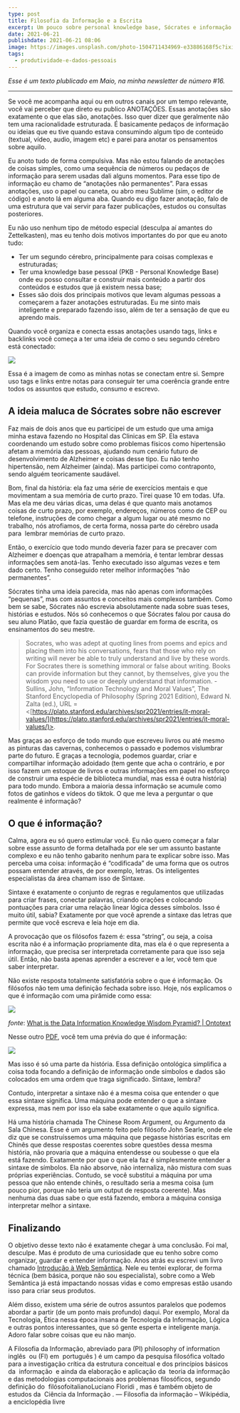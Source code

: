 ```yaml
---
type: post
title: Filosofia da Informação e a Escrita
excerpt: Um pouco sobre personal knowledge base, Sócrates e informação.
date: 2021-06-21
publishdate: 2021-06-21 08:06
image: https://images.unsplash.com/photo-1504711434969-e33886168f5c?ixid=MnwxMjA3fDB8MHxwaG90by1wYWdlfHx8fGVufDB8fHx8&ixlib=rb-1.2.1&auto=format&fit=crop&w=1950&q=80
tags:
  - produtividade-e-dados-pessoais
---
```

*Esse é um texto plublicado em Maio, na minha newsletter de número #16.*

---

Se você me acompanha aqui ou em outros canais por um tempo relevante, você vai perceber que direto eu publico ANOTAÇÕES. Essas anotações são exatamente o que elas são, anotações. Isso quer dizer que geralmente não tem uma racionalidade estruturada. É basicamente pedaços de informação ou ideias que eu tive quando estava consumindo algum tipo de conteúdo (textual, vídeo, audio, imagem etc) e parei para anotar os pensamentos sobre aquilo.

Eu anoto tudo de forma compulsiva. Mas não estou falando de anotações de coisas simples, como uma sequência de números ou pedaços de informação para serem usadas dali alguns momentos. Para esse tipo de informação eu chamo de “anotações não permanentes”. Para essas anotações, uso o papel ou caneta, ou abro meu Sublime (sim, o editor de código) e anoto lá em alguma aba. Quando eu digo fazer anotação, falo de uma estrutura que vai servir para fazer publicações, estudos ou consultas posteriores. 

Eu não uso nenhum tipo de método especial (desculpa aí amantes do Zettelkasten), mas eu tenho dois motivos importantes do por que eu anoto tudo:

- Ter um segundo cérebro, principalmente para coisas complexas e estruturadas;
- Ter uma knowledge base pessoal (PKB - Personal Knowledge Base) onde eu posso consultar e construir mais conteúdo a partir dos conteúdos e estudos que já existem nessa base;
- Esses são dois dos principais motivos que levam algumas pessoas a começarem a fazer anotações estruturadas. Eu me sinto mais inteligente e preparado fazendo isso, além de ter a sensação de que eu aprendo mais.

Quando você organiza e conecta essas anotações usando tags, links e backlinks você começa a ter uma ideia de como o seu segundo cérebro está conectado:

![](https://cdn.substack.com/image/fetch/f_auto,q_auto:good,fl_progressive:steep/https%3A%2F%2Fbucketeer-e05bbc84-baa3-437e-9518-adb32be77984.s3.amazonaws.com%2Fpublic%2Fimages%2F9919d99d-d50b-4adc-b012-0a361a86add2_1087x1067.png)

Essa é a imagem de como as minhas notas se conectam entre si. Sempre uso tags e links entre notas para conseguir ter uma coerência grande entre todos os assuntos que estudo, consumo e escrevo.

## A ideia maluca de Sócrates sobre não escrever

Faz mais de dois anos que eu participei de um estudo que uma amiga minha estava fazendo no Hospital das Clinicas em SP. Ela estava coordenando um estudo sobre como problemas físicos como hipertensão afetam a memória das pessoas, ajudando num cenário futuro de desenvolvimento de Alzheimer e coisas desse tipo. Eu não tenho hipertensão, nem Alzheimer (ainda). Mas participei como contraponto, sendo alguém teoricamente saudável.

Bom, final da história: ela faz uma série de exercícios mentais e que movimentam a sua memória de curto prazo. Tirei quase 10 em todas. Ufa. Mas ela me deu várias dicas, uma delas é que quanto mais anotamos coisas de curto prazo, por exemplo, endereços, números como de CEP ou telefone, instruções de como chegar a algum lugar ou até mesmo no trabalho, nós atrofiamos, de certa forma, nossa parte do cérebro usada para  lembrar memórias de curto prazo.

Então, o exercício que todo mundo deveria fazer para se precaver com Alzheimer e doenças que atrapalham a memória, é tentar lembrar dessas informações sem anotá-las. Tenho executado isso algumas vezes e tem dado certo. Tenho conseguido reter melhor informações “não permanentes”.

Sócrates tinha uma ideia parecida, mas não apenas com informações “pequenas”, mas com assuntos e conceitos mais complexos também. Como bem se sabe, Sócrates não escrevia absolutamente nada sobre suas teses, histórias e estudos. Nós só conhecemos o que Sócrates falou por causa do seu aluno Platão, que fazia questão de guardar em forma de escrita, os ensinamentos do seu mestre.

> Socrates, who was adept at quoting lines from poems and epics and placing them into his conversations, fears that those who rely on writing will never be able to truly understand and live by these words. For Socrates there is something immoral or false about writing. Books can provide information but they cannot, by themselves, give you the wisdom you need to use or deeply understand that information. - Sullins, John, “Information Technology and Moral Values”, The Stanford Encyclopedia of Philosophy (Spring 2021 Edition), Edward N. Zalta (ed.), URL = <[https://plato.stanford.edu/archives/spr2021/entries/it-moral-values/](https://plato.stanford.edu/archives/spr2021/entries/it-moral-values/)>.

Mas graças ao esforço de todo mundo que escreveu livros ou até mesmo as pinturas das cavernas, conhecemos o passado e podemos vislumbrar parte do futuro. E graças a tecnologia, podemos guardar, criar e compartilhar informação adoidado (tem gente que acha o contrário, e por isso fazem um estoque de livros e outras informações em papel no esforço de construir uma espécie de biblioteca mundial, mas essa é outra história) para todo mundo. Embora a maioria dessa informação se acumule como fotos de gatinhos e vídeos do tiktok. O que me leva a perguntar o que realmente é informação?

## O que é informação? 

Calma, agora eu só quero estimular você. Eu não quero começar a falar sobre esse assunto de forma detalhada por ele ser um assunto bastante complexo e eu não tenho gabarito nenhum para te explicar sobre isso. Mas perceba uma coisa: informação é “codificada” de uma forma que os outros possam entender através, de por exemplo, letras. Os inteligentes especialistas da área chamam isso de Sintaxe.

Sintaxe é exatamente o conjunto de regras e regulamentos que utilizadas para criar frases, conectar palavras, criando orações e colocando pontuações para criar uma relação linear lógica desses símbolos. Isso é muito útil, sabia? Exatamente por que você aprende a sintaxe das letras que permite que você escreva e leia hoje em dia.

A provocação que os filósofos fazem é: essa “string”, ou seja, a coisa escrita não é a informação propriamente dita, mas ela é o que representa a informação, que precisa ser interpretada corretamente para que isso seja útil. Então, não basta apenas aprender a escrever e a ler, você tem que saber interpretar.

Não existe resposta totalmente satisfatória sobre o que é informação. Os filósofos não tem uma definição fechada sobre isso. Hoje, nós explicamos o que é informação com uma pirâmide como essa:

![](https://cdn.substack.com/image/fetch/f_auto,q_auto:good,fl_progressive:steep/https%3A%2F%2Fbucketeer-e05bbc84-baa3-437e-9518-adb32be77984.s3.amazonaws.com%2Fpublic%2Fimages%2F0a6a296b-e68c-4f9a-a004-71a99c3bdbc4_996x492.png)

*fonte*: [What is the Data Information Knowledge Wisdom Pyramid? | Ontotext](https://www.ontotext.com/knowledgehub/fundamentals/dikw-pyramid/)

Nesse outro [PDF](https://homepages.dcc.ufmg.br/~amendes/SistemasInformacaoTP/TextosBasicos/Data-Information-Knowledge.pdf), você tem uma prévia do que é informação:

![](https://cdn.substack.com/image/fetch/f_auto,q_auto:good,fl_progressive:steep/https%3A%2F%2Fbucketeer-e05bbc84-baa3-437e-9518-adb32be77984.s3.amazonaws.com%2Fpublic%2Fimages%2F8a449ffd-d012-4630-b0ec-e5a8f63bd104_1268x890.png)

Mas isso é só uma parte da história. Essa definição ontológica simplifica a coisa toda focando a definição de informação onde símbolos e dados são colocados em uma ordem que traga significado. Sintaxe, lembra?

Contudo, interpretar a sintaxe não é a mesma coisa que entender o que essa sintaxe significa. Uma máquina pode entender o que a sintaxe expressa, mas nem por isso ela sabe exatamente o que aquilo significa. 

Há uma história chamada The Chinese Room Argument, ou Argumento da Sala Chinesa. Esse é um argumento feito pelo filósofo John Searle, onde ele diz que se construíssemos uma máquina que pegasse histórias escritas em Chinês que desse respostas coerentes sobre questões dessa mesma história, não provaria que a máquina entendesse ou soubesse o que ela está fazendo. Exatamente por que o que ela faz é simplesmente entender a sintaxe de símbolos. Ela não absorve, não internaliza, não mistura com suas próprias experiências. Contudo, se você substitui a máquina por uma pessoa que não entende chinês, o resultado seria a mesma coisa (um pouco pior, porque não teria um output de resposta coerente). Mas nenhuma das duas sabe o que está fazendo, embora a máquina consiga interpretar melhor a sintaxe. 

## Finalizando

O objetivo desse texto não é exatamente chegar à uma conclusão. Foi mal, desculpe. Mas é produto de uma curiosidade que eu tenho sobre como organizar, guardar e entender informação. Anos atrás eu escrevi um livro chamado [Introdução à Web Semântica](https://www.casadocodigo.com.br/products/livro-web-semantica?_pos=1&_sid=5384117d6&_ss=r). Nele eu tentei explorar, de forma técnica (bem básica, porque não sou especialista), sobre como a Web Semântica já está impactando nossas vidas e como empresas estão usando isso para criar seus produtos. 

Além disso, existem uma série de outros assuntos paralelos que podemos abordar a partir (de um ponto mais profundo) daqui. Por exemplo, Moral da Tecnologia, Ética nessa época insana de Tecnologia da Informação, Lógica e outras pontos interessantes, que só gente esperta e inteligente manja. Adoro falar sobre coisas que eu não manjo. 

A Filosofia da Informação, abreviado para (PI) philosophy of information  inglês  ou (FI) em  português ) é um campo da pesquisa filosófica voltado para a investigação crítica da estrutura conceitual e dos princípios básicos da  informação  e ainda da elaboração e aplicação da  teoria da informação  e das metodologias computacionais aos problemas filosóficos, segundo definição do  filósofoitalianoLuciano Floridi , mas é também objeto de estudos da  Ciência da Informação . — Filosofia da informação – Wikipédia, a enciclopédia livre